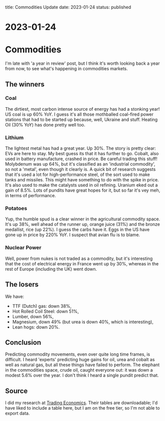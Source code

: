 title: Commodities Update
date: 2023-01-24
status: published

# 2023-01-24

# Commodities
I'm late with 'a year in review' post, but I think it's worth looking back a year
from now, to see what's happening in commodities markets.
## The winners
### Coal
The dirtiest, most carbon intense source of energy has had a stonking year!
US coal is up 60% YoY.
I guess it's all those mothballed coal-fired power stations that had to be started up
because, well, Ukraine and stuff. Heating Oil (30% YoY) has done pretty well too.

### Lithium
The lightest metal has had a great year. Up 30%.
The story is pretty clear: EVs are here to stay.
My best guess its that it has further to go. 
Cobalt, also used in battery manufacture, crashed in price.
Be careful trading this stuff!
Molybdenum was up 64%, but it's classified as an 'industrial commodity', 
so not a 'metal', even though it clearly is. A quick bit of research 
suggests that it's used a lot for high-performance steel, of the 
sort used to make tanks and missiles. This might have something to do
with the spike in price. It's also used to make the catalysts used 
in oil refining.
Uranium eked out a gain of 8.5%. Lots of pundits have great hopes for it, but 
so far it's vey meh, in terms of performance.

### Potatoes
Yup, the humble spud is a clear winner in the agricultural commodity
space. It's up 38%, well ahead of the runner up, orange juice (31%) and 
the bronze medallist, rice (up 22%). 
I guess the carbs have it.
Eggs in the US have gone up in price by 220% YoY.
I suspect that avian flu is to blame.

### Nuclear Power
Well, power from nukes is not traded as a commodity, 
but it's interesting that the cost of electrical energy in France went up
by 30%, whereas in the rest of Europe (including the UK) went down.

## The losers
We have:
- TTF (Dutch) gas: down 38%,
- Hot Rolled Coil Steel: down 51%,
- Lumber, down 56%,
- Magnesium, down 49% (but urea is down 40%, which is interesting),
- Lean hogs: down 20%.

## Conclusion
Predicting commodity movements, even over quite long time frames, is difficult.
I heard 'experts' predicting huge gains for oil, urea and cobalt as well as natural gas,
but all these things have failed to perform.
The elephant in the commodities space, crude oil, caught everyone out:
it was down a modest 5.6% over the year. I don't think I heard a single pundit predict that.

## Source
I did my research at [Trading Economics](https://tradingeconomics.com/commodities).
Their tables are downloadable; I'd have liked to include a table here, 
but I am on the free tier, so I'm not able to export data.
